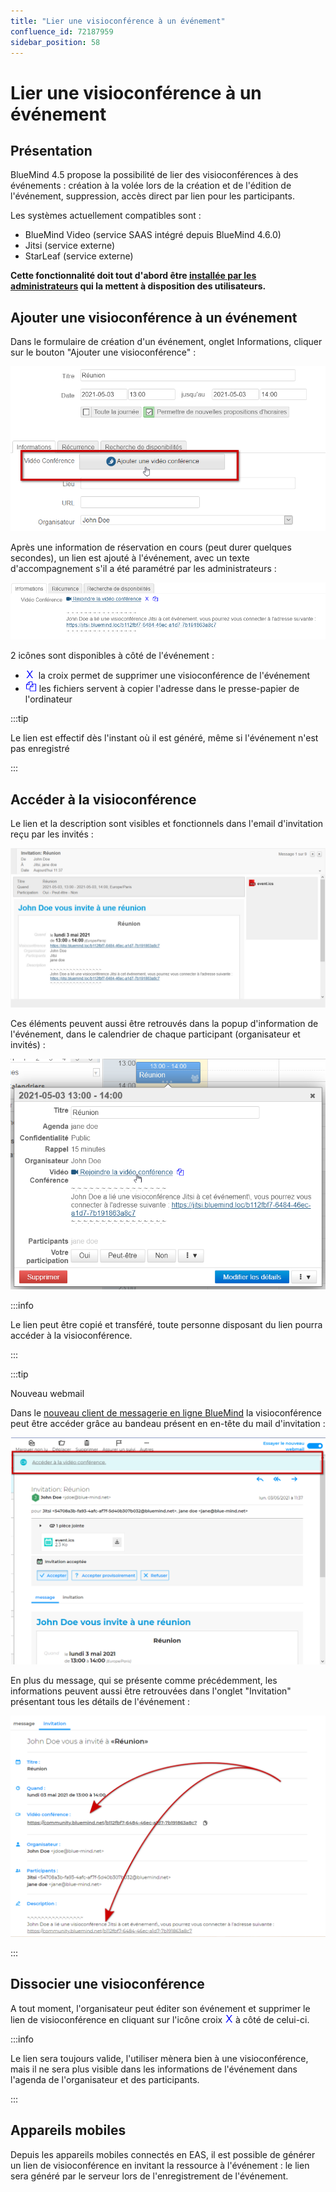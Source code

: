 ```yaml
---
title: "Lier une visioconférence à un événement"
confluence_id: 72187959
sidebar_position: 58
---
```

# Lier une visioconférence à un événement


## Présentation

BlueMind 4.5 propose la possibilité de lier des visioconférences à des événements : création à la volée lors de la création et de l'édition de l'événement, suppression, accès direct par lien pour les participants.

Les systèmes actuellement compatibles sont :

- BlueMind Video (service SAAS intégré depuis BlueMind 4.6.0)
- Jitsi (service externe)
- StarLeaf (service externe)


**Cette fonctionnalité doit tout d'abord être [installée par les administrateurs](/Guide_de_l_administrateur/Configuration/Visioconference_integree/) qui la mettent à disposition des utilisateurs.**


## Ajouter une visioconférence à un événement

Dans le formulaire de création d'un événement, onglet Informations, cliquer sur le bouton "Ajouter une visioconférence" :

![](../../../attachments/72187959/72190609.png)

Après une information de réservation en cours (peut durer quelques secondes), un lien est ajouté à l'événement, avec un texte d'accompagnement s'il a été paramétré par les administrateurs :

![](../../../attachments/72187959/72190606.png)

2 icônes sont disponibles à côté de l'événement :

- ![](../../../attachments/72187959/72190605.png)  la croix permet de supprimer une visioconférence de l'événement
- ![](../../../attachments/72187959/72190604.png) les fichiers servent à copier l'adresse dans le presse-papier de l'ordinateur


:::tip

Le lien est effectif dès l'instant où il est généré, même si l'événement n'est pas enregistré

:::

## Accéder à la visioconférence

Le lien et la description sont visibles et fonctionnels dans l'email d'invitation reçu par les invités :

![](../../../attachments/72187959/72190607.png)

Ces éléments peuvent aussi être retrouvés dans la popup d'information de l'événement, dans le calendrier de chaque participant (organisateur et invités) :

![](../../../attachments/72187959/72190608.png)


:::info

Le lien peut être copié et transféré, toute personne disposant du lien pourra accéder à la visioconférence.

:::


:::tip

Nouveau webmail

Dans le [nouveau client de messagerie en ligne BlueMind](/Guide_de_l_utilisateur/Messagerie_BlueMind/) la visioconférence peut être accéder grâce au bandeau présent en en-tête du mail d'invitation :

![](../../../attachments/72187959/72190603.png)

En plus du message, qui se présente comme précédemment, les informations peuvent aussi être retrouvées dans l'onglet "Invitation" présentant tous les détails de l'événement :

![](../../../attachments/72187959/72190602.png)

:::

## Dissocier une visioconférence

A tout moment, l'organisateur peut éditer son événement et supprimer le lien de visioconférence en cliquant sur l'icône croix ![](../../../attachments/72187959/72190605.png) à côté de celui-ci.


:::info

Le lien sera toujours valide, l'utiliser mènera bien à une visioconférence, mais il ne sera plus visible dans les informations de l'événement dans l'agenda de l'organisateur et des participants.

:::

## Appareils mobiles

Depuis les appareils mobiles connectés en EAS, il est possible de générer un lien de visioconférence en invitant la ressource à l'événement : le lien sera généré par le serveur lors de l'enregistrement de l'événement.


